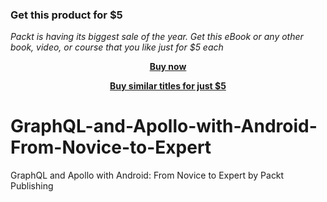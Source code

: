 
### Get this product for $5

<i>Packt is having its biggest sale of the year. Get this eBook or any other book, video, or course that you like just for $5 each</i>


<b><p align='center'>[Buy now](https://packt.link/9781800564626)</p></b>


<b><p align='center'>[Buy similar titles for just $5](https://subscription.packtpub.com/search)</p></b>


# GraphQL-and-Apollo-with-Android-From-Novice-to-Expert
GraphQL and Apollo with Android: From Novice to Expert by Packt Publishing

